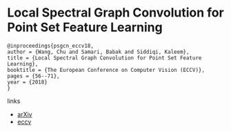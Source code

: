 # Local Spectral Graph Convolution for Point Set Feature Learning

```
@inproceedings{psgcn_eccv18,
author = {Wang, Chu and Samari, Babak and Siddiqi, Kaleem},
title = {Local Spectral Graph Convolution for Point Set Feature Learning},
booktitle = {The European Conference on Computer Vision (ECCV)},
pages = {56--71},
year = {2018}
} 
```

links
- [arXiv](https://arxiv.org/abs/1803.05827)
- [eccv](http://openaccess.thecvf.com/content_ECCV_2018/html/Chu_Wang_Local_Spectral_Graph_ECCV_2018_paper.html)
